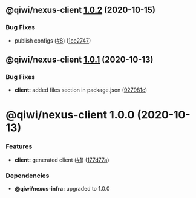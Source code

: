 ## @qiwi/nexus-client [1.0.2](https://github.com/qiwi/nexus/compare/@qiwi/nexus-client@1.0.1...@qiwi/nexus-client@1.0.2) (2020-10-15)


### Bug Fixes

* publish configs ([#8](https://github.com/qiwi/nexus/issues/8)) ([1ce2747](https://github.com/qiwi/nexus/commit/1ce2747a51db5cde04a1e0934c6beece040454bb))

## @qiwi/nexus-client [1.0.1](https://github.com/qiwi/nexus/compare/@qiwi/nexus-client@1.0.0...@qiwi/nexus-client@1.0.1) (2020-10-13)


### Bug Fixes

* **client:** added files section in package.json ([927981c](https://github.com/qiwi/nexus/commit/927981cb3dc0450c7895dcc923d97aed985b1d1f))

# @qiwi/nexus-client 1.0.0 (2020-10-13)


### Features

* **client:** generated client ([#1](https://github.com/qiwi/nexus/issues/1)) ([177d77a](https://github.com/qiwi/nexus/commit/177d77ab11385ee574d11915756ecebc7884a762))





### Dependencies

* **@qiwi/nexus-infra:** upgraded to 1.0.0
